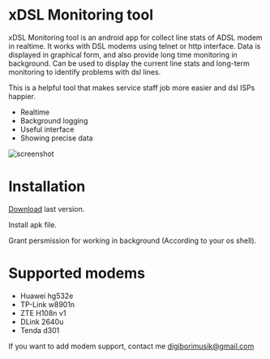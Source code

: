 # xDSL Monitoring tool

xDSL Monitoring tool is an android app for collect line stats of ADSL modem in realtime.
It works with DSL modems using telnet or http interface. Data is displayed in graphical form, and also provide long time monitoring in background.
Can be used to display the current line stats and long-term monitoring to identify problems with dsl lines. 

This is a helpful tool that makes service staff job more easier and dsl ISPs happier.

  - Realtime
  - Background logging
  - Useful interface
  - Showing precise data
  
  
![screenshot](https://github.com/digiborimusik/xDSL-Monitoring-tool/blob/main/md/bg.jpg)
  
# Installation
[Download](https://github.com/digiborimusik/xDSL-Monitoring-tool/releases/tag/xDSLmt) last version.

Install apk file.

Grant persmission for working in background (According to your os shell).

# Supported modems
  - Huawei hg532e
  - TP-Link w8901n 
  - ZTE H108n v1 
  - DLink 2640u
  - Tenda d301
  
If you want to add modem support, contact me digiborimusik@gmail.com
